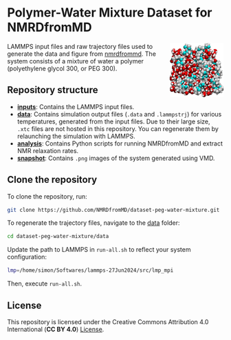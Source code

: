 Polymer-Water Mixture Dataset for NMRDfromMD
============================================

<a href="webp">
  <img src="snapshot/snapshot.png" align="right" width="25%"/>
</a>

LAMMPS input files and raw trajectory files used to generate the data
and figure from [nmrdfrommd](https://nmrdfrommd.github.io). The system
consists of a mixture of water a polymer (polyethylene glycol 300, or PEG 300).

## Repository structure

- **[inputs](inputs)**: Contains the LAMMPS input files.
- **[data](data)**: Contains simulation output files (``.data`` and ``.lammpstrj``)
  for various temperatures, generated from the input files. Due to their
  large size, ``.xtc`` files are not hosted in this repository. You can regenerate
  them by relaunching the simulation with LAMMPS.
- **[analysis](analysis)**: Contains Python scripts for running NMRDfromMD
  and extract NMR relaxation rates.
- **[snapshot](snapshot)**: Contains ``.png`` images of the system generated
  using VMD.

## Clone the repository

To clone the repository, run:

```bash
git clone https://github.com/NMRDfromMD/dataset-peg-water-mixture.git
```

To regenerate the trajectory files, navigate to the [data](data) folder:
```bash
cd dataset-peg-water-mixture/data
```
Update the path to LAMMPS in ``run-all.sh`` to reflect your system
configuration:
```bash
lmp=/home/simon/Softwares/lammps-27Jun2024/src/lmp_mpi
```
Then, execute ``run-all.sh``.

## License

This repository is licensed under the Creative Commons Attribution 4.0
International (**CC BY 4.0**) [License](LICENSE).
